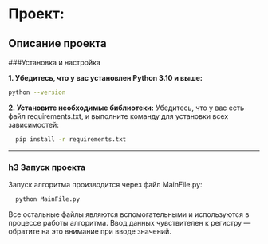 Проект: 
===
Описание проекта
---
###Установка и настройка

**1. Убедитесь, что у вас установлен Python 3.10 и выше:**
  ``` bash
python --version
```
**2. Установите необходимые библиотеки:**
Убедитесь, что у вас есть файл requirements.txt, и выполните команду для установки всех зависимостей:
``` bash
  pip install -r requirements.txt
```
***
### h3 Запуск проекта
Запуск алгоритма производится через файл MainFile.py:
``` bash
  python MainFile.py
```
Все остальные файлы являются вспомогательными и используются в процессе работы алгоритма.
Ввод данных чувствителен к регистру — обратите на это внимание при вводе значений.
